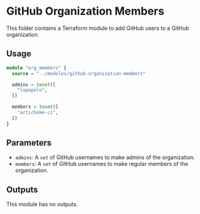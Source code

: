 # GitHub Organization Members

This folder contains a Terraform module to add GitHub users to a GitHub
organization.

## Usage

```terraform
module "org_members" {
  source = "../modules/github-organization-members"

  admins = toset([
    "lopopolo",
  ])

  members = toset([
    "artichoke-ci",
  ])
}
```

## Parameters

- `admins`: A `set` of GitHub usernames to make admins of the organization.
- `members`: A `set` of GitHub usernames to make regular members of the
  organization.

## Outputs

This module has no outputs.
